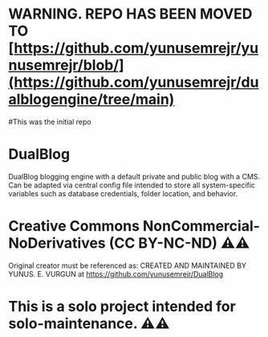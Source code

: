 # WARNING. REPO HAS BEEN MOVED TO [https://github.com/yunusemrejr/yunusemrejr/blob/](https://github.com/yunusemrejr/dualblogengine/tree/main)
#This was the initial repo
# DualBlog
DualBlog blogging engine with a default private and public blog with a CMS.
Can be adapted via central config file intended to store all system-specific variables such as database credentials, folder location, and behavior.

# Creative Commons NonCommercial-NoDerivatives (CC BY-NC-ND) ⚠️⚠️
Original creator must be referenced as:
CREATED AND MAINTAINED BY YUNUS. E. VURGUN at https://github.com/yunusemrejr/DualBlog

# This is a solo project intended for solo-maintenance. ⚠️⚠️

